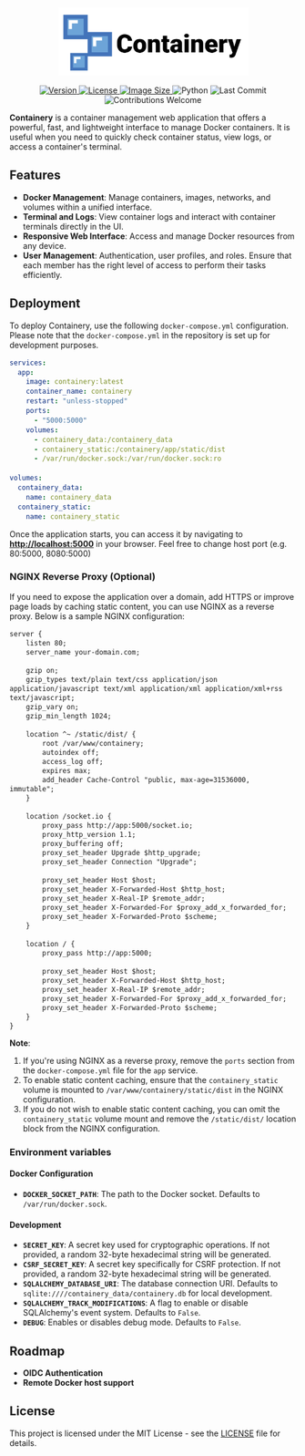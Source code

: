 <p align="center">
  <picture>
    <source media="(prefers-color-scheme: dark)" srcset="docs/images/Containery-white.png">
    <img alt="Containery Logo" src="docs/images/Containery-black.png" height="120">
  </picture>
</p>

<p align="center">
  <a href="https://github.com/danylo829/containery/releases">
    <img alt="Version" src="https://img.shields.io/github/v/tag/danylo829/containery?label=version">
  </a>
  <a href="https://github.com/danylo829/containery/blob/main/LICENSE">
    <img alt="License" src="https://img.shields.io/github/license/danylo829/containery">
  </a>
  <a href="https://github.com/danylo829/containery/pkgs/container/containery">
    <img alt="Image Size" src="https://img.shields.io/docker/image-size/ghcr.io/danylo829/containery/latest?label=image%20size&logo=docker">
  </a>
  <img alt="Python" src="https://img.shields.io/badge/python-3.12-blue">
  <img alt="Last Commit" src="https://img.shields.io/github/last-commit/danylo829/containery">
  <img alt="Contributions Welcome" src="https://img.shields.io/badge/contributions-welcome-brightgreen.svg">
</p>

**Containery** is a container management web application that offers a powerful, fast, and lightweight interface to manage Docker containers. It is useful when you need to quickly check container status, view logs, or access a container's terminal.


## Features
- **Docker Management**: Manage containers, images, networks, and volumes within a unified interface.
- **Terminal and Logs**: View container logs and interact with container terminals directly in the UI.
- **Responsive Web Interface**: Access and manage Docker resources from any device.
- **User Management**: Authentication, user profiles, and roles. Ensure that each member has the right level of access to perform their tasks efficiently.

## Deployment

To deploy Containery, use the following `docker-compose.yml` configuration. Please note that the `docker-compose.yml` in the repository is set up for development purposes.

```yaml
services:
  app:
    image: containery:latest
    container_name: containery
    restart: "unless-stopped"
    ports:
      - "5000:5000"
    volumes:
      - containery_data:/containery_data
      - containery_static:/containery/app/static/dist
      - /var/run/docker.sock:/var/run/docker.sock:ro

volumes:
  containery_data:
    name: containery_data
  containery_static:
    name: containery_static
```

Once the application starts, you can access it by navigating to **[http://localhost:5000](http://localhost:5000)** in your browser. Feel free to change host port (e.g. 80:5000, 8080:5000)

### NGINX Reverse Proxy (Optional)
If you need to expose the application over a domain, add HTTPS or improve page loads by caching static content, you can use NGINX as a reverse proxy. Below is a sample NGINX configuration:

```nginx
server {
    listen 80;
    server_name your-domain.com;

    gzip on;
    gzip_types text/plain text/css application/json application/javascript text/xml application/xml application/xml+rss text/javascript;
    gzip_vary on;
    gzip_min_length 1024;

    location ^~ /static/dist/ {
        root /var/www/containery;
        autoindex off;
        access_log off;
        expires max;
        add_header Cache-Control "public, max-age=31536000, immutable";
    }

    location /socket.io {
        proxy_pass http://app:5000/socket.io;
        proxy_http_version 1.1;
        proxy_buffering off;
        proxy_set_header Upgrade $http_upgrade;
        proxy_set_header Connection "Upgrade";

        proxy_set_header Host $host;
        proxy_set_header X-Forwarded-Host $http_host;
        proxy_set_header X-Real-IP $remote_addr;
        proxy_set_header X-Forwarded-For $proxy_add_x_forwarded_for;
        proxy_set_header X-Forwarded-Proto $scheme;
    }

    location / {
        proxy_pass http://app:5000;

        proxy_set_header Host $host;
        proxy_set_header X-Forwarded-Host $http_host;
        proxy_set_header X-Real-IP $remote_addr;
        proxy_set_header X-Forwarded-For $proxy_add_x_forwarded_for;
        proxy_set_header X-Forwarded-Proto $scheme;
    }
}
```

**Note**:  
1. If you're using NGINX as a reverse proxy, remove the `ports` section from the `docker-compose.yml` file for the `app` service.  
2. To enable static content caching, ensure that the `containery_static` volume is mounted to `/var/www/containery/static/dist` in the NGINX configuration. 
3. If you do not wish to enable static content caching, you can omit the `containery_static` volume mount and remove the `/static/dist/` location block from the NGINX configuration.

### Environment variables

#### Docker Configuration
- **`DOCKER_SOCKET_PATH`**: The path to the Docker socket. Defaults to `/var/run/docker.sock`.

#### Development
- **`SECRET_KEY`**: A secret key used for cryptographic operations. If not provided, a random 32-byte hexadecimal string will be generated.
- **`CSRF_SECRET_KEY`**: A secret key specifically for CSRF protection. If not provided, a random 32-byte hexadecimal string will be generated.
- **`SQLALCHEMY_DATABASE_URI`**: The database connection URI. Defaults to `sqlite:////containery_data/containery.db` for local development.
- **`SQLALCHEMY_TRACK_MODIFICATIONS`**: A flag to enable or disable SQLAlchemy's event system. Defaults to `False`.
- **`DEBUG`**: Enables or disables debug mode. Defaults to `False`.

## Roadmap
- **OIDC Authentication**
- **Remote Docker host support**

## License
This project is licensed under the MIT License - see the [LICENSE](LICENSE) file for details.
